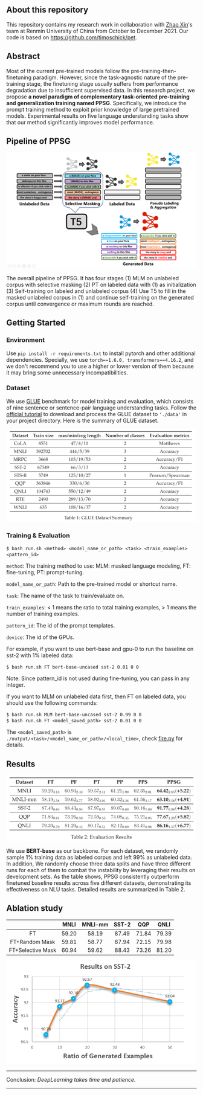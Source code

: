 ## About this repository  
This repository contains my research work in collaboration with [Zhao Xin](http://ai.ruc.edu.cn/academicfaculty/teachers/20191112003.html)'s team at Renmin University of China from October to December 2021. Our code is based on https://github.com/timoschick/pet.


## Abstract
Most of the current pre-trained models follow the pre-training-then-finetuning paradigm. However, since the task-agnostic nature of the pre-training stage, the finetuning stage usually suffers from performance degradation due to insufficient supervised data. In this research project, we propose **a novel paradigm of complementary task-oriented pre-training and generalization training named PPSG**. Specifically, we introduce the prompt training method to exploit prior knowledge of large pretrained models. Experimental results on five language understanding tasks show that our method significantly improves model performance.

## Pipeline of PPSG 
<div align="center"><img src="images/pipeline.png" /></div> 

The overall pipeline of PPSG. It has four stages (1) MLM on unlabeled corpus with selective masking (2) PT on labeled data with (1) as initialization (3) Self-training on labeled and unlabeled corpus (4) Use T5 to fill in the masked unlabeled corpus in (1) and continue self-training on the generated corpus until convergence or maximum rounds are reached.


## Getting Started
### Environment

Use `pip install -r requirements.txt` to install pytorch and other additional dependencies. Specially, we use `torch==1.6.0, transformers==4.16.2`, and we don't recommend you to use a higher or lower version of them because it may bring some unnecessary incompatibilities.

### Dataset
We use [GLUE](https://gluebenchmark.com/) benchmark for model training and evaluation, which consists of nine sentence or sentence-pair language understanding tasks. Follow the [official tutorial](https://gist.github.com/W4ngatang/60c2bdb54d156a41194446737ce03e2e) to download and process the GLUE dataset to `'./data'` in your project directory. Here is the summary of GLUE dataset.

<div align="center"><img src="images/dataset_summary.png" /></div> 

### Training & Evaluation
```
$ bash run.sh <method> <model_name_or_path> <task> <train_examples> <pattern_id>
```
`method`: The training method to use: MLM: masked language modeling, FT: fine-tuning, PT: prompt-tuning.

`model_name_or_path`: Path to the pre-trained model or shortcut name.

`task`: The name of the task to train/evaluate on.

`train_examples`: < 1 means the ratio to total training examples, > 1 means the number of training examples.

`pattern_id`: The id of the prompt templates.

`device`: The id of the GPUs.

For example, if you want to use bert-base and gpu-0 to run the baseline on sst-2 with 1% labeled data:
```
$ bash run.sh FT bert-base-uncased sst-2 0.01 0 0
```

Note: Since pattern_id is not used during fine-tuning, you can pass in any integer.

If you want to MLM on unlabeled data first, then FT on labeled data, you should use the following commands:
```
$ bash run.sh MLM bert-base-uncased sst-2 0.99 0 0
$ bash run.sh FT <model_saved_path> sst-2 0.01 0 0
```
The `<model_saved_path>` is `./output/<task>/<model_name_or_path>/<local_time>`, check [fire.py](./fire.py) for details.


## Results
<div align="center"><img src="images/results.png" /></div> 

We use **BERT-base** as our backbone. For each dataset, we randomly sample 1% training data as labeled corpus and left 99% as unlabeled data. In addition, We randomly choose three data splits and have three different runs for each of them to combat the instability by leveraging their results on development sets. As the table shows, PPSG consistently outperform finetuned baseline results across five different datasets, demonstrating its effectiveness on NLU tasks. Detailed results are summarized in Table 2.

## Ablation study
<table align="center">
<thead>
<tr>
<th align="center"></th>
<th align="center">MNLI</th>
<th align="center">MNLI-mm</th>
<th align="center">SST-2</th>
<th align="center">QQP</th>
<th align="center">QNLI</th>
</tr>
</thead>
<tbody>
 <tr>
<td align="center">FT</td>
<td align="center">59.20</td>
<td align="center">58.19</td>
<td align="center">87.49</td>
<td align="center">71.84</td>
<td align="center">79.39</td>
</tr>
<tr>
<td align="center">FT+Random Mask</td>
<td align="center">59.81</td>
<td align="center">58.77</td>
<td align="center">87.94</td>
<td align="center">72.15</td>
<td align="center">79.98</td>
</tr>
<tr>
<td align="center">FT+Selective Mask</td>
<td align="center">60.94</td>
<td align="center">59.62</td>
<td align="center">88.43</td>
<td align="center">73.26</td>
<td align="center">81.20</td>
</tr>
</tbody>
</table>

<div align="center"><img src="images/sst-2.png" /></div> 

---

Conclusion: *DeepLearning takes time and patience.*

---
